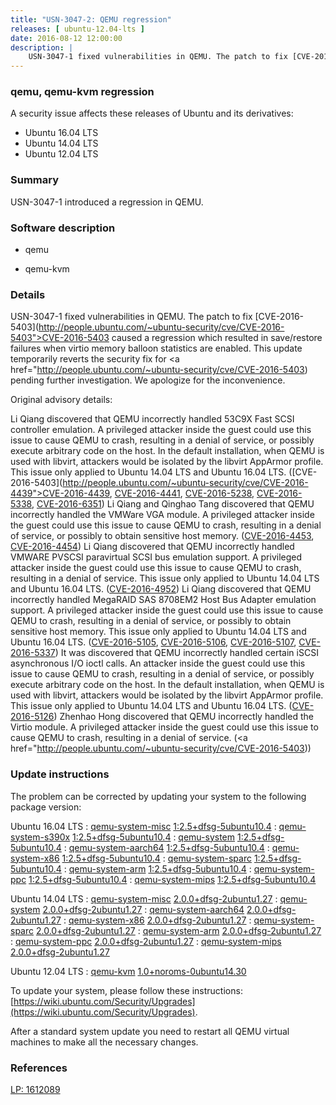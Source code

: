 ```yaml
---
title: "USN-3047-2: QEMU regression"
releases: [ ubuntu-12.04-lts ]
date: 2016-08-12 12:00:00
description: |
    USN-3047-1 fixed vulnerabilities in QEMU. The patch to fix [CVE-2016-5403](http://people.ubuntu.com/~ubuntu-security/cve/CVE-2016-5403">CVE-2016-5403</a> caused a regression which resulted in save/restore failures when virtio memory balloon statistics are enabled. This update temporarily reverts the security fix for <a href="http://people.ubuntu.com/~ubuntu-security/cve/CVE-2016-5403) pending further investigation. We apologize for the inconvenience.
--- 
```

 
### qemu, qemu-kvm regression

A security issue affects these releases of Ubuntu and its derivatives:

* Ubuntu 16.04 LTS
* Ubuntu 14.04 LTS
* Ubuntu 12.04 LTS

### Summary

USN-3047-1 introduced a regression in QEMU. 

### Software description

* qemu 

* qemu-kvm 

### Details

USN-3047-1 fixed vulnerabilities in QEMU. The patch to fix [CVE-2016-5403](http://people.ubuntu.com/~ubuntu-security/cve/CVE-2016-5403">CVE-2016-5403</a> caused a regression which resulted in save/restore failures when virtio memory balloon statistics are enabled. This update temporarily reverts the security fix for <a href="http://people.ubuntu.com/~ubuntu-security/cve/CVE-2016-5403) pending further investigation. We apologize for the inconvenience.

Original advisory details:

 Li Qiang discovered that QEMU incorrectly handled 53C9X Fast SCSI controller emulation. A privileged attacker inside the guest could use this issue to cause QEMU to crash, resulting in a denial of service, or possibly execute arbitrary code on the host. In the default installation, when QEMU is used with libvirt, attackers would be isolated by the libvirt AppArmor profile. This issue only applied to Ubuntu 14.04 LTS and Ubuntu 16.04 LTS. ([CVE-2016-5403](http://people.ubuntu.com/~ubuntu-security/cve/CVE-2016-4439">CVE-2016-4439</a>, <a href="http://people.ubuntu.com/~ubuntu-security/cve/CVE-2016-4441">CVE-2016-4441</a>, <a href="http://people.ubuntu.com/~ubuntu-security/cve/CVE-2016-5238">CVE-2016-5238</a>, <a href="http://people.ubuntu.com/~ubuntu-security/cve/CVE-2016-5338">CVE-2016-5338</a>, <a href="http://people.ubuntu.com/~ubuntu-security/cve/CVE-2016-6351">CVE-2016-6351</a>) Li Qiang and Qinghao Tang discovered that QEMU incorrectly handled the VMWare VGA module. A privileged attacker inside the guest could use this issue to cause QEMU to crash, resulting in a denial of service, or possibly to obtain sensitive host memory. (<a href="http://people.ubuntu.com/~ubuntu-security/cve/CVE-2016-4453">CVE-2016-4453</a>, <a href="http://people.ubuntu.com/~ubuntu-security/cve/CVE-2016-4454">CVE-2016-4454</a>) Li Qiang discovered that QEMU incorrectly handled VMWARE PVSCSI paravirtual SCSI bus emulation support. A privileged attacker inside the guest could use this issue to cause QEMU to crash, resulting in a denial of service. This issue only applied to Ubuntu 14.04 LTS and Ubuntu 16.04 LTS. (<a href="http://people.ubuntu.com/~ubuntu-security/cve/CVE-2016-4952">CVE-2016-4952</a>) Li Qiang discovered that QEMU incorrectly handled MegaRAID SAS 8708EM2 Host Bus Adapter emulation support. A privileged attacker inside the guest could use this issue to cause QEMU to crash, resulting in a denial of service, or possibly to obtain sensitive host memory. This issue only applied to Ubuntu 14.04 LTS and Ubuntu 16.04 LTS. (<a href="http://people.ubuntu.com/~ubuntu-security/cve/CVE-2016-5105">CVE-2016-5105</a>, <a href="http://people.ubuntu.com/~ubuntu-security/cve/CVE-2016-5106">CVE-2016-5106</a>, <a href="http://people.ubuntu.com/~ubuntu-security/cve/CVE-2016-5107">CVE-2016-5107</a>, <a href="http://people.ubuntu.com/~ubuntu-security/cve/CVE-2016-5337">CVE-2016-5337</a>) It was discovered that QEMU incorrectly handled certain iSCSI asynchronous I/O ioctl calls. An attacker inside the guest could use this issue to cause QEMU to crash, resulting in a denial of service, or possibly execute arbitrary code on the host. In the default installation, when QEMU is used with libvirt, attackers would be isolated by the libvirt AppArmor profile. This issue only applied to Ubuntu 14.04 LTS and Ubuntu 16.04 LTS. (<a href="http://people.ubuntu.com/~ubuntu-security/cve/CVE-2016-5126">CVE-2016-5126</a>) Zhenhao Hong discovered that QEMU incorrectly handled the Virtio module. A privileged attacker inside the guest could use this issue to cause QEMU to crash, resulting in a denial of service. (<a href="http://people.ubuntu.com/~ubuntu-security/cve/CVE-2016-5403)) 

### Update instructions

The problem can be corrected by updating your system to the following package version:

Ubuntu 16.04 LTS
 : [qemu-system-misc](https://launchpad.net/ubuntu/+source/qemu) <span> [1:2.5+dfsg-5ubuntu10.4](https://launchpad.net/ubuntu/+source/qemu/1:2.5+dfsg-5ubuntu10.4) </span> 
 : [qemu-system-s390x](https://launchpad.net/ubuntu/+source/qemu) <span> [1:2.5+dfsg-5ubuntu10.4](https://launchpad.net/ubuntu/+source/qemu/1:2.5+dfsg-5ubuntu10.4) </span> 
 : [qemu-system](https://launchpad.net/ubuntu/+source/qemu) <span> [1:2.5+dfsg-5ubuntu10.4](https://launchpad.net/ubuntu/+source/qemu/1:2.5+dfsg-5ubuntu10.4) </span> 
 : [qemu-system-aarch64](https://launchpad.net/ubuntu/+source/qemu) <span> [1:2.5+dfsg-5ubuntu10.4](https://launchpad.net/ubuntu/+source/qemu/1:2.5+dfsg-5ubuntu10.4) </span> 
 : [qemu-system-x86](https://launchpad.net/ubuntu/+source/qemu) <span> [1:2.5+dfsg-5ubuntu10.4](https://launchpad.net/ubuntu/+source/qemu/1:2.5+dfsg-5ubuntu10.4) </span> 
 : [qemu-system-sparc](https://launchpad.net/ubuntu/+source/qemu) <span> [1:2.5+dfsg-5ubuntu10.4](https://launchpad.net/ubuntu/+source/qemu/1:2.5+dfsg-5ubuntu10.4) </span> 
 : [qemu-system-arm](https://launchpad.net/ubuntu/+source/qemu) <span> [1:2.5+dfsg-5ubuntu10.4](https://launchpad.net/ubuntu/+source/qemu/1:2.5+dfsg-5ubuntu10.4) </span> 
 : [qemu-system-ppc](https://launchpad.net/ubuntu/+source/qemu) <span> [1:2.5+dfsg-5ubuntu10.4](https://launchpad.net/ubuntu/+source/qemu/1:2.5+dfsg-5ubuntu10.4) </span> 
 : [qemu-system-mips](https://launchpad.net/ubuntu/+source/qemu) <span> [1:2.5+dfsg-5ubuntu10.4](https://launchpad.net/ubuntu/+source/qemu/1:2.5+dfsg-5ubuntu10.4) </span> 

Ubuntu 14.04 LTS
 : [qemu-system-misc](https://launchpad.net/ubuntu/+source/qemu) <span> [2.0.0+dfsg-2ubuntu1.27](https://launchpad.net/ubuntu/+source/qemu/2.0.0+dfsg-2ubuntu1.27) </span> 
 : [qemu-system](https://launchpad.net/ubuntu/+source/qemu) <span> [2.0.0+dfsg-2ubuntu1.27](https://launchpad.net/ubuntu/+source/qemu/2.0.0+dfsg-2ubuntu1.27) </span> 
 : [qemu-system-aarch64](https://launchpad.net/ubuntu/+source/qemu) <span> [2.0.0+dfsg-2ubuntu1.27](https://launchpad.net/ubuntu/+source/qemu/2.0.0+dfsg-2ubuntu1.27) </span> 
 : [qemu-system-x86](https://launchpad.net/ubuntu/+source/qemu) <span> [2.0.0+dfsg-2ubuntu1.27](https://launchpad.net/ubuntu/+source/qemu/2.0.0+dfsg-2ubuntu1.27) </span> 
 : [qemu-system-sparc](https://launchpad.net/ubuntu/+source/qemu) <span> [2.0.0+dfsg-2ubuntu1.27](https://launchpad.net/ubuntu/+source/qemu/2.0.0+dfsg-2ubuntu1.27) </span> 
 : [qemu-system-arm](https://launchpad.net/ubuntu/+source/qemu) <span> [2.0.0+dfsg-2ubuntu1.27](https://launchpad.net/ubuntu/+source/qemu/2.0.0+dfsg-2ubuntu1.27) </span> 
 : [qemu-system-ppc](https://launchpad.net/ubuntu/+source/qemu) <span> [2.0.0+dfsg-2ubuntu1.27](https://launchpad.net/ubuntu/+source/qemu/2.0.0+dfsg-2ubuntu1.27) </span> 
 : [qemu-system-mips](https://launchpad.net/ubuntu/+source/qemu) <span> [2.0.0+dfsg-2ubuntu1.27](https://launchpad.net/ubuntu/+source/qemu/2.0.0+dfsg-2ubuntu1.27) </span> 

Ubuntu 12.04 LTS
 : [qemu-kvm](https://launchpad.net/ubuntu/+source/qemu-kvm) <span> [1.0+noroms-0ubuntu14.30](https://launchpad.net/ubuntu/+source/qemu-kvm/1.0+noroms-0ubuntu14.30) </span> 

To update your system, please follow these instructions: [https://wiki.ubuntu.com/Security/Upgrades](https://wiki.ubuntu.com/Security/Upgrades).

After a standard system update you need to restart all QEMU virtual machines to make all the necessary changes. 

### References

 [LP: 1612089](https://launchpad.net/bugs/1612089)
 
